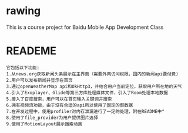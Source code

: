 # rawing
This is a course project for Baidu Mobile App Development Class

# READEME

```
它包括以下功能:
1.从news.org获取新闻头条展示在主界面（需要外网访问权限，国内的新闻api要付费)
2.用户可以发布新闻并显示在首页
3.通过openWeatherMap api和OkHttp3，并结合用户当前定位，获取用户所在地的天气
4.引入了Exoplayer、Glide等第三方库处理媒体文件，引入了Room处理本地数据
5.接入了百度搜索，用户可以在首页输入关键词并搜索
6.拥有视频流功能，由于没有合适的api所以使用了固定的假数据
7.在开发过程中，使用profiler对内存泄漏进行了一定的处理，附在README中"
8.使用了file_provider为用户提供图片选择
9.使用了MotionLayout展示搜索动画
```
